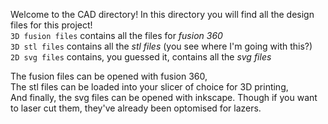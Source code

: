 Welcome to the CAD directory! In this directory you will find all the design files for this project!  
  `3D fusion files` contains all the files for *fusion 360*  
  `3D stl files` contains all the *stl files* (you see where I'm going with this?)  
  `2D svg files` contains, you guessed it, contains all the *svg files*  
  
The fusion files can be opened with fusion 360,  
The stl files can be loaded into your slicer of choice for 3D printing,  
And finally, the svg files can be opened with inkscape. Though if you want to laser cut them, they've already been optomised for lazers.  
